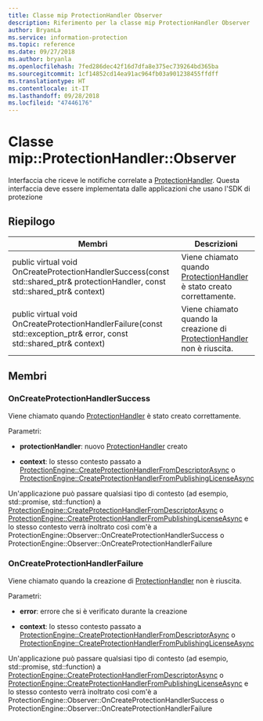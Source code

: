 ```yaml
---
title: Classe mip ProtectionHandler Observer
description: Riferimento per la classe mip ProtectionHandler Observer
author: BryanLa
ms.service: information-protection
ms.topic: reference
ms.date: 09/27/2018
ms.author: bryanla
ms.openlocfilehash: 7fed286dec42f16d7dfa8e375ec739264bd365ba
ms.sourcegitcommit: 1cf14852cd14ea91ac964fb03a901238455ffdff
ms.translationtype: HT
ms.contentlocale: it-IT
ms.lasthandoff: 09/28/2018
ms.locfileid: "47446176"
---
```

# <a name="class-mipprotectionhandlerobserver"></a>Classe mip::ProtectionHandler::Observer 
Interfaccia che riceve le notifiche correlate a [ProtectionHandler](class_mip_protectionhandler.md).
Questa interfaccia deve essere implementata dalle applicazioni che usano l'SDK di protezione
  
## <a name="summary"></a>Riepilogo
 Membri                        | Descrizioni                                
--------------------------------|---------------------------------------------
public virtual void OnCreateProtectionHandlerSuccess(const std::shared_ptr<ProtectionHandler>& protectionHandler, const std::shared_ptr<void>& context)  |  Viene chiamato quando [ProtectionHandler](class_mip_protectionhandler.md) è stato creato correttamente.
public virtual void OnCreateProtectionHandlerFailure(const std::exception_ptr& error, const std::shared_ptr<void>& context)  |  Viene chiamato quando la creazione di [ProtectionHandler](class_mip_protectionhandler.md) non è riuscita.
  
## <a name="members"></a>Membri
  
### <a name="oncreateprotectionhandlersuccess"></a>OnCreateProtectionHandlerSuccess
Viene chiamato quando [ProtectionHandler](class_mip_protectionhandler.md) è stato creato correttamente.

Parametri:  
* **protectionHandler**: nuovo [ProtectionHandler](class_mip_protectionhandler.md) creato


* **context**: lo stesso contesto passato a [ProtectionEngine::CreateProtectionHandlerFromDescriptorAsync](class_mip_protectionengine.md#createprotectionhandlerfromdescriptorasync) o [ProtectionEngine::CreateProtectionHandlerFromPublishingLicenseAsync](class_mip_protectionengine.md#createprotectionhandlerfrompublishinglicenseasync)


Un'applicazione può passare qualsiasi tipo di contesto (ad esempio, std::promise, std::function) a [ProtectionEngine::CreateProtectionHandlerFromDescriptorAsync](class_mip_protectionengine.md#createprotectionhandlerfromdescriptorasync) o [ProtectionEngine::CreateProtectionHandlerFromPublishingLicenseAsync](class_mip_protectionengine.md#createprotectionhandlerfrompublishinglicenseasync) e lo stesso contesto verrà inoltrato così com'è a ProtectionEngine::Observer::OnCreateProtectionHandlerSuccess o ProtectionEngine::Observer::OnCreateProtectionHandlerFailure
  
### <a name="oncreateprotectionhandlerfailure"></a>OnCreateProtectionHandlerFailure
Viene chiamato quando la creazione di [ProtectionHandler](class_mip_protectionhandler.md) non è riuscita.

Parametri:  
* **error**: errore che si è verificato durante la creazione 


* **context**: lo stesso contesto passato a [ProtectionEngine::CreateProtectionHandlerFromDescriptorAsync](class_mip_protectionengine.md#createprotectionhandlerfromdescriptorasync) o [ProtectionEngine::CreateProtectionHandlerFromPublishingLicenseAsync](class_mip_protectionengine.md#createprotectionhandlerfrompublishinglicenseasync)


Un'applicazione può passare qualsiasi tipo di contesto (ad esempio, std::promise, std::function) a [ProtectionEngine::CreateProtectionHandlerFromDescriptorAsync](class_mip_protectionengine.md#createprotectionhandlerfromdescriptorasync) o [ProtectionEngine::CreateProtectionHandlerFromPublishingLicenseAsync](class_mip_protectionengine.md#createprotectionhandlerfrompublishinglicenseasync) e lo stesso contesto verrà inoltrato così com'è a ProtectionEngine::Observer::OnCreateProtectionHandlerSuccess o ProtectionEngine::Observer::OnCreateProtectionHandlerFailure